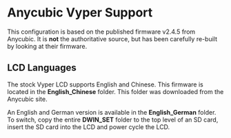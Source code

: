 # Anycubic Vyper Support

This configuration is based on the published firmware v2.4.5 from Anycubic. It is **not** the authoritative source, but has been carefully re-built by looking at their firmware.

## LCD Languages

The stock Vyper LCD supports English and Chinese.  This firmware is located in the **English_Chinese** folder.  This folder was downloaded from the Anycubic site.

An English and German version is available in the **English_German** folder.  To switch, copy the entire **DWIN_SET** folder to the top level of an SD card, insert the SD card into the LCD and power cycle the LCD.
